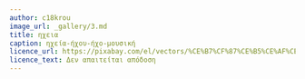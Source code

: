 ```yaml
---
author: c18krou
image_url: _gallery/3.md
title: ηχεια
caption: ηχεία-ήχου-ήχο-μουσική
licence_url: https://pixabay.com/el/vectors/%CE%B7%CF%87%CE%B5%CE%AF%CE%B1-%CE%AE%CF%87%CE%BF%CF%85-%CE%AE%CF%87%CE%BF-%CE%BC%CE%BF%CF%85%CF%83%CE%B9%CE%BA%CE%AE-23340/ 
licence_text: Δεν απαιτείται απόδοση
---
```

